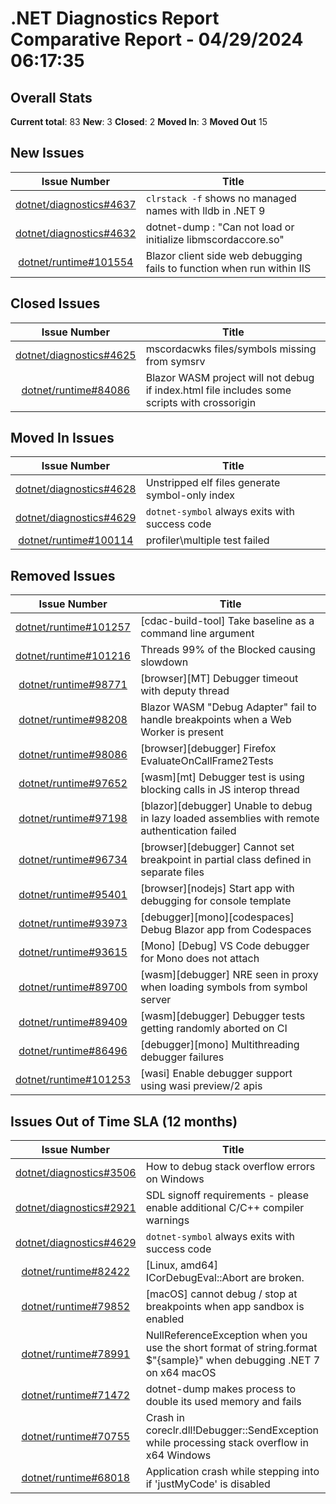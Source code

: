 # .NET Diagnostics Report Comparative Report - 04/29/2024 06:17:35

## Overall Stats

**Current total**: 83
**New**: 3
**Closed**: 2
**Moved In**: 3
**Moved Out** 15

## New Issues

| **Issue Number** | **Title** |
| :--------------: | --------- |
| [dotnet/diagnostics#4637](https://github.com/dotnet/diagnostics/issues/4637) | `clrstack -f` shows no managed names with lldb in .NET 9 |
| [dotnet/diagnostics#4632](https://github.com/dotnet/diagnostics/issues/4632) | dotnet-dump :  "Can not load or initialize libmscordaccore.so" |
| [dotnet/runtime#101554](https://github.com/dotnet/runtime/issues/101554) | Blazor client side web debugging fails to function when run within IIS |

## Closed Issues

| **Issue Number** | **Title** |
| :--------------: | --------- |
| [dotnet/diagnostics#4625](https://github.com/dotnet/diagnostics/issues/4625) | mscordacwks files/symbols missing from symsrv |
| [dotnet/runtime#84086](https://github.com/dotnet/runtime/issues/84086) | Blazor WASM project will not debug if index.html file  includes some scripts with crossorigin |

## Moved In Issues

| **Issue Number** | **Title** |
| :--------------: | --------- |
| [dotnet/diagnostics#4628](https://github.com/dotnet/diagnostics/issues/4628) | Unstripped elf files generate symbol-only index |
| [dotnet/diagnostics#4629](https://github.com/dotnet/diagnostics/issues/4629) | `dotnet-symbol` always exits with success code |
| [dotnet/runtime#100114](https://github.com/dotnet/runtime/issues/100114) | profiler\multiple test failed |

## Removed Issues

| **Issue Number** | **Title** |
| :--------------: | --------- |
| [dotnet/runtime#101257](https://github.com/dotnet/runtime/issues/101257) | [cdac-build-tool] Take baseline as a command line argument |
| [dotnet/runtime#101216](https://github.com/dotnet/runtime/issues/101216) | Threads 99% of the Blocked causing slowdown   |
| [dotnet/runtime#98771](https://github.com/dotnet/runtime/issues/98771) | [browser][MT] Debugger timeout with deputy thread |
| [dotnet/runtime#98208](https://github.com/dotnet/runtime/issues/98208) | Blazor WASM "Debug Adapter" fail to handle breakpoints when a Web Worker is present |
| [dotnet/runtime#98086](https://github.com/dotnet/runtime/issues/98086) | [browser][debugger] Firefox EvaluateOnCallFrame2Tests |
| [dotnet/runtime#97652](https://github.com/dotnet/runtime/issues/97652) | [wasm][mt] Debugger test is using blocking calls in JS interop thread |
| [dotnet/runtime#97198](https://github.com/dotnet/runtime/issues/97198) | [blazor][debugger] Unable to debug in lazy loaded assemblies with remote authentication failed |
| [dotnet/runtime#96734](https://github.com/dotnet/runtime/issues/96734) | [browser][debugger] Cannot set breakpoint in partial class defined in separate files |
| [dotnet/runtime#95401](https://github.com/dotnet/runtime/issues/95401) | [browser][nodejs] Start app with debugging for console template  |
| [dotnet/runtime#93973](https://github.com/dotnet/runtime/issues/93973) | [debugger][mono][codespaces] Debug Blazor app from Codespaces |
| [dotnet/runtime#93615](https://github.com/dotnet/runtime/issues/93615) | [Mono] [Debug] VS Code debugger for Mono does not attach  |
| [dotnet/runtime#89700](https://github.com/dotnet/runtime/issues/89700) | [wasm][debugger] NRE seen in proxy when loading symbols from symbol server |
| [dotnet/runtime#89409](https://github.com/dotnet/runtime/issues/89409) | [wasm][debugger] Debugger tests getting randomly aborted on CI |
| [dotnet/runtime#86496](https://github.com/dotnet/runtime/issues/86496) | [debugger][mono] Multithreading debugger failures |
| [dotnet/runtime#101253](https://github.com/dotnet/runtime/issues/101253) | [wasi] Enable debugger support using wasi preview/2 apis |

## Issues Out of Time SLA (12 months)

| **Issue Number** | **Title** |
| :--------------: | --------- |
| [dotnet/diagnostics#3506](https://github.com/dotnet/diagnostics/issues/3506) | How to debug stack overflow errors on Windows |
| [dotnet/diagnostics#2921](https://github.com/dotnet/diagnostics/issues/2921) | SDL signoff requirements - please enable additional C/C++ compiler warnings |
| [dotnet/diagnostics#4629](https://github.com/dotnet/diagnostics/issues/4629) | `dotnet-symbol` always exits with success code |
| [dotnet/runtime#82422](https://github.com/dotnet/runtime/issues/82422) | [Linux, amd64] ICorDebugEval::Abort are broken. |
| [dotnet/runtime#79852](https://github.com/dotnet/runtime/issues/79852) | [macOS] cannot debug / stop at breakpoints when app sandbox is enabled |
| [dotnet/runtime#78991](https://github.com/dotnet/runtime/issues/78991) | NullReferenceException when you use the short format of string.format $"{sample}" when debugging .NET 7 on x64 macOS |
| [dotnet/runtime#71472](https://github.com/dotnet/runtime/issues/71472) | dotnet-dump makes process to double its used memory and fails |
| [dotnet/runtime#70755](https://github.com/dotnet/runtime/issues/70755) | Crash in coreclr.dll!Debugger::SendException while processing stack overflow in x64 Windows |
| [dotnet/runtime#68018](https://github.com/dotnet/runtime/issues/68018) | Application crash while stepping into if 'justMyCode' is disabled |

